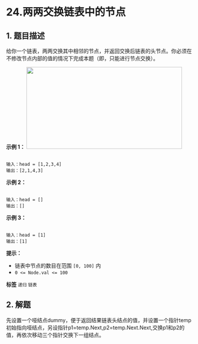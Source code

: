 # 24.两两交换链表中的节点

## 1. 题目描述

给你一个链表，两两交换其中相邻的节点，并返回交换后链表的头节点。你必须在不修改节点内部的值的情况下完成本题（即，只能进行节点交换）。

 

 **示例 1：** 
<img alt="" src="https://assets.leetcode.com/uploads/2020/10/03/swap_ex1.jpg" style="width: 422px; height: 222px;" />
```

输入：head = [1,2,3,4]
输出：[2,1,4,3]

```
 **示例 2：** 

```

输入：head = []
输出：[]

```
 **示例 3：** 

```

输入：head = [1]
输出：[1]

```
 

 **提示：** 
- 链表中节点的数目在范围 `[0, 100]` 内
-  `0 <= Node.val <= 100` 
 
**标签**
`递归` `链表` 


## 2. 解题
先设置一个哑结点dummy，便于返回结果链表头结点的值，并设置一个指针temp初始指向哑结点，另设指针p1=temp.Next,p2=temp.Next.Next,交换p1和p2的值，再依次移动三个指针交换下一组结点。
